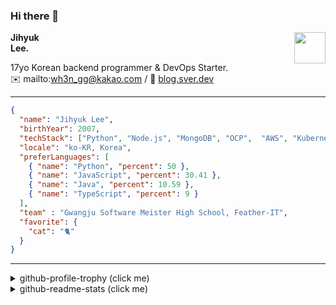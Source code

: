 ### Hi there 👋
<img src="https://github.githubassets.com/images/mona-loading-default.gif" width="50px" align="right">
</a>

**Jihyuk\
Lee.**

17yo Korean backend programmer & DevOps Starter.\
✉️ mailto:wh3n_gg@kakao.com
/ 
🔗 [blog.sver.dev](https://blog.sver.dev)

---

```json
{
  "name": "Jihyuk Lee",
  "birthYear": 2007,
  "techStack": ["Python", "Node.js", "MongoDB", "OCP",  "AWS", "Kubernetes"],
  "locale": "ko-KR, Korea",
  "preferLanguages": [
    { "name": "Python", "percent": 50 },
    { "name": "JavaScript", "percent": 30.41 },
    { "name": "Java", "percent": 10.59 },
    { "name": "TypeScript", "percent": 9 }
  ],
  "team" : "Gwangju Software Meister High School, Feather-IT",
  "favorite": {
    "cat": "🐈"
  }
}
```
---
<details>
  <summary>github-profile-trophy (click me)</summary>
  
![](https://github-profile-trophy.vercel.app/?username=sverdev&row=1&column=8&theme=nord)
  
</details>
<details>
  <summary>github-readme-stats (click me)</summary>
  
<!--START_SECTION:waka-->
![Code Time](http://img.shields.io/badge/Code%20Time-207%20hrs%2028%20mins-blue)

![Lines of code](https://img.shields.io/badge/%EC%A0%80%EB%8A%94%20%EC%97%AC%ED%83%9C%EA%B9%8C%EC%A7%80%20-156.1%20thousand%20%EC%A4%84%EC%9D%98%20%EC%BD%94%EB%93%9C%EB%A5%BC%20%EC%9E%91%EC%84%B1%ED%96%88%EC%96%B4%EC%9A%94.-blue)

**저는 저녁형 인간이에요. 🦉** 

```text
🌞 아침                     42 commits          ███░░░░░░░░░░░░░░░░░░░░░░   12.07 % 
🌆 낮　                     91 commits          ███████░░░░░░░░░░░░░░░░░░   26.15 % 
🌃 저녁                     153 commits         ███████████░░░░░░░░░░░░░░   43.97 % 
🌙 밤　                     62 commits          ████░░░░░░░░░░░░░░░░░░░░░   17.82 % 
```


📊 **저는 이번주를 이렇게 시간을 보냈어요.** 

```text
🕑︎ Timezone: Asia/Seoul

💬 프로그래밍 언어들: 
TypeScript               9 hrs 22 mins       █████████████████░░░░░░░░   68.60 % 
JavaScript               2 hrs 41 mins       █████░░░░░░░░░░░░░░░░░░░░   19.67 % 
Java                     31 mins             █░░░░░░░░░░░░░░░░░░░░░░░░   03.89 % 
Python                   24 mins             █░░░░░░░░░░░░░░░░░░░░░░░░   02.95 % 
Properties               14 mins             ░░░░░░░░░░░░░░░░░░░░░░░░░   01.72 % 

🔥 에디터들: 
VS Code                  12 hrs 47 mins      ███████████████████████░░   93.62 % 
IntelliJ                 52 mins             ██░░░░░░░░░░░░░░░░░░░░░░░   06.38 % 

💻 운영 체제들: 
Windows                  13 hrs 39 mins      █████████████████████████   100.00 % 
```


 Last Updated on 27/12/2023 18:37:15 UTC
<!--END_SECTION:waka-->

</details>

</div>

